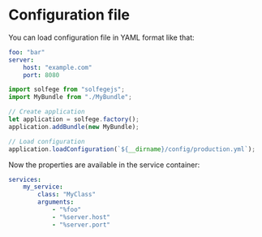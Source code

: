 Configuration file
==================

You can load configuration file in YAML format like that:

```yaml
foo: "bar"
server:
    host: "example.com"
    port: 8080
```

```javascript
import solfege from "solfegejs";
import MyBundle from "./MyBundle";

// Create application
let application = solfege.factory();
application.addBundle(new MyBundle);

// Load configuration
application.loadConfiguration(`${__dirname}/config/production.yml`);
```

Now the properties are available in the service container:

```yaml
services:
    my_service:
        class: "MyClass"
        arguments:
            - "%foo"
            - "%server.host"
            - "%server.port"
```
